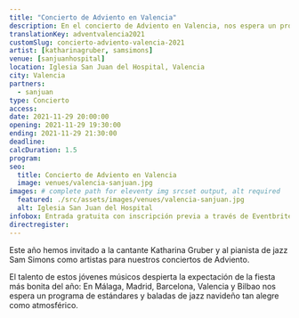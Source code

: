 ```yaml
---
title: "Concierto de Adviento en Valencia"
description: En el concierto de Adviento en Valencia, nos espera un programa de estándares y baladas de jazz navideño tan alegre como atmosférico.
translationKey: adventvalencia2021
customSlug: concierto-adviento-valencia-2021
artist: [katharinagruber, samsimons]
venue: [sanjuanhospital]
location: Iglesia San Juan del Hospital, Valencia
city: Valencia
partners:
  - sanjuan
type: Concierto
access:
date: 2021-11-29 20:00:00
opening: 2021-11-29 19:30:00
ending: 2021-11-29 21:30:00
deadline:
calcDuration: 1.5
program:
seo:
  title: Concierto de Adviento en Valencia
  image: venues/valencia-sanjuan.jpg
images: # complete path for eleventy img srcset output, alt required
  featured: ./src/assets/images/venues/valencia-sanjuan.jpg
  alt: Iglesia San Juan del Hospital
infobox: Entrada gratuita con inscripción previa a través de Eventbrite. Agradecemos una pequeña donación para el lugar de la celebración.
directregister:
---
```


Este año hemos invitado a la cantante Katharina Gruber y al pianista de jazz Sam Simons como artistas para nuestros conciertos de Adviento.

El talento de estos jóvenes músicos despierta la expectación de la fiesta más bonita del año: En Málaga, Madrid, Barcelona, Valencia y Bilbao nos espera un programa de estándares y baladas de jazz navideño tan alegre como atmosférico.
